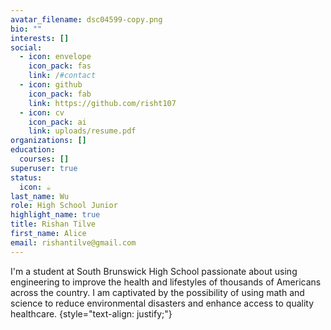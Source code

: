 ```yaml
---
avatar_filename: dsc04599-copy.png
bio: ""
interests: []
social:
  - icon: envelope
    icon_pack: fas
    link: /#contact
  - icon: github
    icon_pack: fab
    link: https://github.com/risht107
  - icon: cv
    icon_pack: ai
    link: uploads/resume.pdf
organizations: []
education:
  courses: []
superuser: true
status:
  icon: ☕️
last_name: Wu
role: High School Junior
highlight_name: true
title: Rishan Tilve
first_name: Alice
email: rishantilve@gmail.com
---
```

I'm a student at South Brunswick High School passionate about using engineering to improve the health and lifestyles of thousands of Americans across the country. I am captivated by the possibility of using math and science to reduce environmental disasters and enhance access to quality healthcare. 
{style="text-align: justify;"}